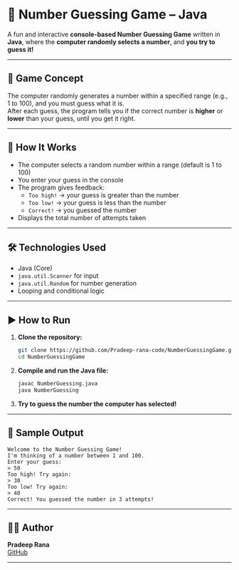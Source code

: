 # 🎯 Number Guessing Game – Java

A fun and interactive **console-based Number Guessing Game** written in **Java**, where the **computer randomly selects a number**, and **you try to guess it!**

---

## 🧠 Game Concept

The computer randomly generates a number within a specified range (e.g., 1 to 100), and you must guess what it is.  
After each guess, the program tells you if the correct number is **higher** or **lower** than your guess, until you get it right.

---

## 🔧 How It Works

- The computer selects a random number within a range (default is 1 to 100)
- You enter your guess in the console
- The program gives feedback:
  - `Too high!` → your guess is greater than the number
  - `Too low!` → your guess is less than the number
  - `Correct!` → you guessed the number
- Displays the total number of attempts taken

---

## 🛠️ Technologies Used

- Java (Core)
- `java.util.Scanner` for input
- `java.util.Random` for number generation
- Looping and conditional logic

---

## ▶️ How to Run

1. **Clone the repository:**
   ```bash
   git clone https://github.com/Pradeep-rana-code/NumberGuessingGame.git
   cd NumberGuessingGame
   ```

2. **Compile and run the Java file:**
   ```bash
   javac NumberGuessing.java
   java NumberGuessing
   ```

3. **Try to guess the number the computer has selected!**

---

## 📸 Sample Output

```
Welcome to the Number Guessing Game!
I'm thinking of a number between 1 and 100.
Enter your guess:
> 50
Too high! Try again:
> 30
Too low! Try again:
> 40
Correct! You guessed the number in 3 attempts!
```

---

## 👨‍💻 Author

**Pradeep Rana**  
[GitHub](https://github.com/Pradeep-rana-code)

---
